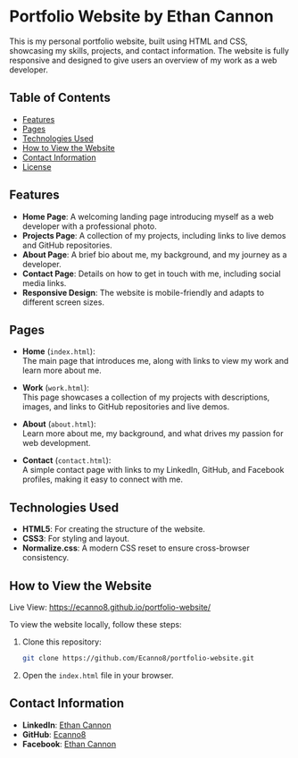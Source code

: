 # Portfolio Website by Ethan Cannon

This is my personal portfolio website, built using HTML and CSS, showcasing my skills, projects, and contact information. The website is fully responsive and designed to give users an overview of my work as a web developer.

## Table of Contents
- [Features](#features)
- [Pages](#pages)
- [Technologies Used](#technologies-used)
- [How to View the Website](#how-to-view-the-website)
- [Contact Information](#contact-information)
- [License](#license)

## Features
- **Home Page**: A welcoming landing page introducing myself as a web developer with a professional photo.
- **Projects Page**: A collection of my projects, including links to live demos and GitHub repositories.
- **About Page**: A brief bio about me, my background, and my journey as a developer.
- **Contact Page**: Details on how to get in touch with me, including social media links.
- **Responsive Design**: The website is mobile-friendly and adapts to different screen sizes.

## Pages
- **Home** (`index.html`):  
  The main page that introduces me, along with links to view my work and learn more about me.

- **Work** (`work.html`):  
  This page showcases a collection of my projects with descriptions, images, and links to GitHub repositories and live demos.

- **About** (`about.html`):  
  Learn more about me, my background, and what drives my passion for web development.

- **Contact** (`contact.html`):  
  A simple contact page with links to my LinkedIn, GitHub, and Facebook profiles, making it easy to connect with me.

## Technologies Used
- **HTML5**: For creating the structure of the website.
- **CSS3**: For styling and layout.
- **Normalize.css**: A modern CSS reset to ensure cross-browser consistency.



## How to View the Website
Live View: https://ecanno8.github.io/portfolio-website/

To view the website locally, follow these steps:

1. Clone this repository:
    ```bash
    git clone https://github.com/Ecanno8/portfolio-website.git
    ```
2. Open the `index.html` file in your browser.

## Contact Information
- **LinkedIn**: [Ethan Cannon](https://www.linkedin.com/in/ethan-cannon-8729ba9a/)
- **GitHub**: [Ecanno8](https://github.com/Ecanno8)
- **Facebook**: [Ethan Cannon](https://www.facebook.com/ethan.cannon.71/)
